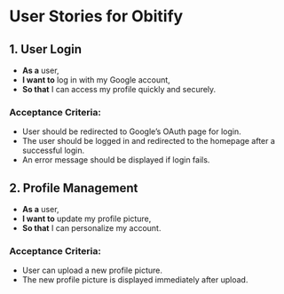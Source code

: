 # User Stories for Obitify

## 1. User Login
- **As a** user,
- **I want to** log in with my Google account,
- **So that** I can access my profile quickly and securely.

### Acceptance Criteria:
- User should be redirected to Google’s OAuth page for login.
- The user should be logged in and redirected to the homepage after a successful login.
- An error message should be displayed if login fails.

## 2. Profile Management
- **As a** user,
- **I want to** update my profile picture,
- **So that** I can personalize my account.

### Acceptance Criteria:
- User can upload a new profile picture.
- The new profile picture is displayed immediately after upload.
